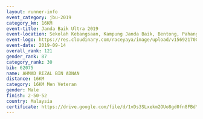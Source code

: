 ```yaml
---
layout: runner-info 
event_category: jbu-2019 
category_km: 16KM 
event-title: Janda Baik Ultra 2019
event-location: Sekolah Kebangsaan, Kampung Janda Baik, Bentong, Pahang, Malaysia 
event-logo: https://res.cloudinary.com/raceyaya/image/upload/v1569217009/logo/janda-baik_vch1pc.jpg 
event-date: 2019-09-14 
overall_rank: 121
gender_rank: 87
category_rank: 30
bib: 62075
name: AHMAD RIZAL BIN ADNAN
distance: 16KM
category: 16KM Men Veteran
gender: Male
finish: 2-50-52
country: Malaysia
certificate: https://drive.google.com/file/d/1vDs3SLxekm2OUo8gd0fn8FBdYEphu325/view?usp=sharing
---
```

